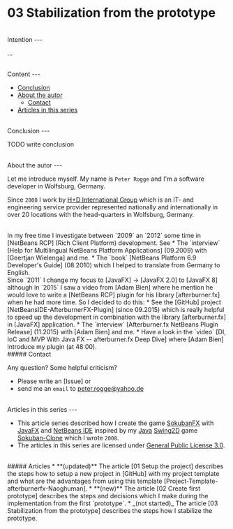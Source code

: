 03 Stabilization from the prototype
===



<br />
Intention
---

...



<br />
Content
---

* [Conclusion](#Conclusion)
* [About the autor](#Autor)
    * [Contact](#Contact)
* [Articles in this series](#Articles)



<br />
Conclusion<a name="Conclusion" />
---

TODO write conclusion



<br />
About the autor<a name="Autor" />
---

Let me introduce myself. My name is `Peter Rogge` and I'm a software developer 
in Wolfsburg, Germany.

Since `2008` I work by [H+D International Group] which is an IT- and engineering 
service provider represented nationally and internationally in over 20 locations 
with the head-quarters in Wolfsburg, Germany.


<br />
In my free time I investigate between `2009` an `2012` some time in [NetBeans RCP] &#40;Rich 
Client Platform&#41; development.  
See  
* The `interview` [Help for Multilingual NetBeans Platform Applications] &#40;09.2009&#41; with 
  [Geertjan Wielenga] and me.
* The `book` [NetBeans Platform 6.9 Developer's Guide] &#40;08.2010&#41; which I helped to 
  translate from Germany to English.

<br />
Since `2011` I change my focus to [JavaFX] -> [JavaFX 2.0] to [JavaFX 8] although in `2015` 
I saw a video from [Adam Bien] where he mention he would love to write a [NetBeans RCP] 
plugin for his library [afterburner.fx] when he had more time.  
So I decided to do this:
* See the [GitHub] project [NetBeansIDE-AfterburnerFX-Plugin] &#40;since 09.2015&#41; which is 
  really helpful to speed up the development in combination with the library [afterburner.fx]
  in [JavaFX] application.
* The `interview` [Afterburner.fx NetBeans Plugin Release] &#40;11.2015&#41; with [Adam Bien] and me.
* Have a look in the `video` [DI, IoC and MVP With Java FX -- afterburner.fx Deep Dive] where 
  [Adam Bien] introduce my plugin &#40;at 48:00&#41;.


<br />
##### Contact<a name="Contact" />

Any question? Some helpful criticism?
* Please write an [Issue] or
* send me an `email` to <peter.rogge@yahoo.de>



<br />
Articles in this series<a name="Articles" />
---

* This article series described how I create the game [SokubanFX] with [JavaFX] 
  and [NetBeans IDE] inspired by my [Java] [Swing2D] game [Sokuban-Clone] which 
  I wrote `2008`.
* The articles in this series are licensed under [General Public License 3.0].


<br />
##### Articles
* **&#40;updated&#41;** The article [01 Setup the project] describes the steps 
  how to setup a new project in [GitHub] with my project template and what are 
  the advantages from using this template [Project-Template-afterburnerfx-Naoghuman].
* **&#40;new&#41;** The article [02 Create first prototype] describes the steps and 
  decisions which I make during the implementation from the first `prototype`.
* _&#40;not started&#41;_ The article [03 Stabilization from the prototype] 
  describes the steps how I stabilize the prototype.



[//]: # (Images)



[//]: # (Links)
[01 Setup the project]:01_Setup-the-project.md
[02 Create first prototype]:02_Create-first-prototype.md
[03 Stabilization from the prototype]:03_Stabilization-from-the-prototype.md
[Adam Bien]:http://www.adam-bien.com/roller/abien/
[Afterburner.fx NetBeans Plugin Release]:http://www.adam-bien.com/roller/abien/entry/afterburner_fx_netbeans_plugin_release
[afterburner.fx]:https://github.com/AdamBien/afterburner.fx
[DI, IoC and MVP With Java FX -- afterburner.fx Deep Dive]:https://www.youtube.com/watch?v=WsV7kSSSOGs
[Geertjan Wielenga]:https://blogs.oracle.com/geertjan/entry/welcome_to_me
[General Public License 3.0]:http://www.gnu.org/licenses/gpl-3.0.en.html
[GitHub]:https://github.com/
[H+D International Group]:https://www.hud.de/en/
[Help for Multilingual NetBeans Platform Applications]:
[Issue]:https://github.com/Naoghuman/articles/issues
[Java]:https://en.wikipedia.org/wiki/Java_%28programming_language%29
[JavaFX]:http://docs.oracle.com/javase/8/javase-clienttechnologies.htm
[JavaFX 2.0]:https://en.wikipedia.org/wiki/JavaFX#JavaFX_2.0
[JavaFX 8]:https://en.wikipedia.org/wiki/JavaFX#JavaFX_8
[NetBeans IDE]:https://netbeans.org/
[NetBeans Platform 6.9 Developer's Guide]:https://www.packtpub.com/application-development/netbeans-platform-69-developers-guide
[NetBeans RCP]:https://netbeans.org/kb/trails/platform.html
[NetBeansIDE-AfterburnerFX-Plugin]:https://github.com/Naoghuman/NetBeansIDE-AfterburnerFX-Plugin
[Project-Template-afterburnerfx-Naoghuman]:https://github.com/Naoghuman/Project-Templates/tree/master/Project-Template-afterburnerfx-Naoghuman
[SokubanFX]:https://github.com/Naoghuman/SokubanFX
[SokubanFX v0.2.0-PROTOTYPE]:https://youtu.be/iKBfqk0ANj8
[SokubanFX-v0.2.0-PROTOTYPE_2016-05-08_18-44.zip]:https://github.com/Naoghuman/SokubanFX/releases/tag/v0.2.0
[Sokuban-Clone]:https://github.com/Naoghuman/sokuban-clone
[Swing2D]:https://docs.oracle.com/javase/tutorial/2d/

